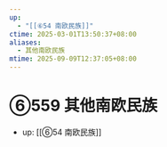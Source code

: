 ```yaml
---
up:
  - "[[⑥54 南欧民族]]"
ctime: 2025-03-01T13:50:37+08:00
aliases:
  - 其他南欧民族
mtime: 2025-09-09T12:37:05+08:00
---
```


# ⑥559 其他南欧民族

- up: [[⑥54 南欧民族]]

